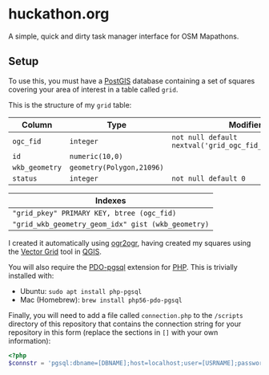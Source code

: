 # huckathon.org
A simple, quick and dirty task manager interface for OSM Mapathons.

## Setup
To use this, you must have a [PostGIS](http://postgis.net/) database containing a set of squares covering your area of interest in a table called `grid`.

This is the structure of my `grid` table:

| Column | Type | Modifiers |
| --- | --- | --- |
 `ogc_fid` | `integer` | `not null default nextval('grid_ogc_fid_seq'::regclass)` |
 `id` | `numeric(10,0)`| | 
 `wkb_geometry` | `geometry(Polygon,21096)` | |
 `status` | `integer` | `not null default 0` |

Indexes |
| --- |
`"grid_pkey" PRIMARY KEY, btree (ogc_fid)` |
`"grid_wkb_geometry_geom_idx" gist (wkb_geometry)` |

I created it automatically using [ogr2ogr](http://www.gdal.org/ogr2ogr.html), having created my squares using the [Vector Grid](https://docs.qgis.org/2.6/en/docs/user_manual/processing_algs/qgis/vector_creation_tools/vectorgrid.html) tool in [QGIS](http://www.qgis.org/en/site/).

You will also require the [PDO-pgsql](http://php.net/manual/en/ref.pdo-pgsql.connection.php) extension for [PHP](http://php.net/). This is trivially installed with:

* Ubuntu: `sudo apt install php-pgsql`
* Mac (Homebrew): `brew install php56-pdo-pgsql`

Finally, you will need to add a file called `connection.php` to the `/scripts` directory of this repository that contains the connection string for your repository in this form (replace the sections in `[]` with your own information):

```php
<?php
$connstr = 'pgsql:dbname=[DBNAME];host=localhost;user=[USRNAME];password=[PASSWORD]';
```